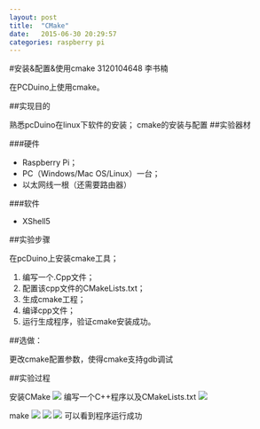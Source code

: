 ```yaml
---
layout: post
title:  "CMake"
date:   2015-06-30 20:29:57
categories: raspberry pi
---
```


#安装&配置&使用cmake
3120104648 李书楠

在PCDuino上使用cmake。

##实现目的

熟悉pcDuino在linux下软件的安装；
cmake的安装与配置
##实验器材

###硬件
- Raspberry Pi；
- PC（Windows/Mac OS/Linux）一台；
- 以太网线一根（还需要路由器）

###软件
- XShell5

##实验步骤

在pcDuino上安装cmake工具；
1. 编写一个.Cpp文件；
1. 配置该cpp文件的CMakeLists.txt；
1. 生成cmake工程；
1. 编译cpp文件；
1. 运行生成程序，验证cmake安装成功。

##选做：

更改cmake配置参数，使得cmake支持gdb调试

##实验过程

安装CMake
![](http://i.imgur.com/LCb66T7.png)
编写一个C++程序以及CMakeLists.txt
![](http://i.imgur.com/tVRs5Lb.jpg)

make
![](http://i.imgur.com/dNalJFO.jpg)
![](http://i.imgur.com/KxdSt8C.png)
![](http://i.imgur.com/IR8gwB4.png)
可以看到程序运行成功